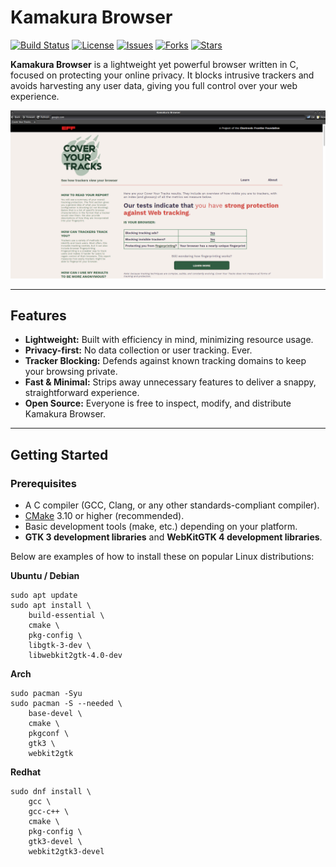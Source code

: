 # Kamakura Browser

[![Build Status](https://img.shields.io/github/actions/workflow/status/msbCyricTohoku/Kamakura-browser/ci-build.yml?style=flat-square)](https://github.com/msbCyricTohoku/Kamakura-browser/actions)
[![License](https://img.shields.io/github/license/msbCyricTohoku/Kamakura-browser?style=flat-square)](LICENSE)
[![Issues](https://img.shields.io/github/issues/msbCyricTohoku/Kamakura-browser?style=flat-square)](https://github.com/msbCyricTohoku/Kamakura-browser/issues)
[![Forks](https://img.shields.io/github/forks/msbCyricTohoku/Kamakura-browser?style=flat-square)](https://github.com/msbCyricTohoku/Kamakura-browser/network)
[![Stars](https://img.shields.io/github/stars/msbCyricTohoku/Kamakura-browser?style=flat-square)](https://github.com/msbCyricTohoku/Kamakura-browser/stargazers)


**Kamakura Browser** is a lightweight yet powerful browser written in C, focused on protecting your online privacy. It blocks intrusive trackers and avoids harvesting any user data, giving you full control over your web experience.

![Kamakura Browser Screenshot](screen.png)

---

## Features

- **Lightweight:** Built with efficiency in mind, minimizing resource usage.
- **Privacy-first:** No data collection or user tracking. Ever.
- **Tracker Blocking:** Defends against known tracking domains to keep your browsing private.
- **Fast & Minimal:** Strips away unnecessary features to deliver a snappy, straightforward experience.
- **Open Source:** Everyone is free to inspect, modify, and distribute Kamakura Browser.

---

## Getting Started

### Prerequisites

- A C compiler (GCC, Clang, or any other standards-compliant compiler).
- [CMake](https://cmake.org/) 3.10 or higher (recommended).
- Basic development tools (make, etc.) depending on your platform.
- **GTK 3 development libraries** and **WebKitGTK 4 development libraries**.

Below are examples of how to install these on popular Linux distributions:

**Ubuntu / Debian**

```
sudo apt update
sudo apt install \
    build-essential \
    cmake \
    pkg-config \
    libgtk-3-dev \
    libwebkit2gtk-4.0-dev
```
**Arch**
```
sudo pacman -Syu
sudo pacman -S --needed \
    base-devel \
    cmake \
    pkgconf \
    gtk3 \
    webkit2gtk
```
**Redhat**
```
sudo dnf install \
    gcc \
    gcc-c++ \
    cmake \
    pkg-config \
    gtk3-devel \
    webkit2gtk3-devel
```

